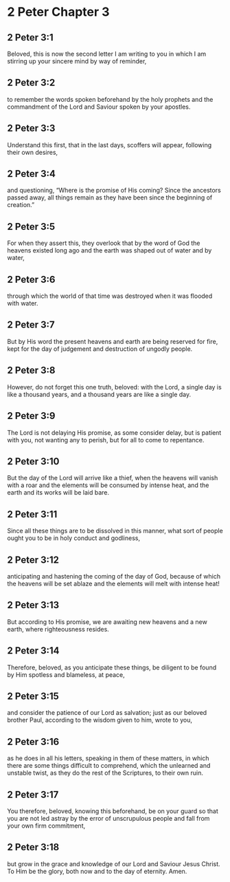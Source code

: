 # 2 Peter Chapter 3

## 2 Peter 3:1

Beloved, this is now the second letter I am writing to you in which I am stirring up your sincere mind by way of reminder,

## 2 Peter 3:2

to remember the words spoken beforehand by the holy prophets and the commandment of the Lord and Saviour spoken by your apostles.

## 2 Peter 3:3

Understand this first, that in the last days, scoffers will appear, following their own desires,

## 2 Peter 3:4

and questioning, “Where is the promise of His coming? Since the ancestors passed away, all things remain as they have been since the beginning of creation.”

## 2 Peter 3:5

For when they assert this, they overlook that by the word of God the heavens existed long ago and the earth was shaped out of water and by water,

## 2 Peter 3:6

through which the world of that time was destroyed when it was flooded with water.

## 2 Peter 3:7

But by His word the present heavens and earth are being reserved for fire, kept for the day of judgement and destruction of ungodly people.

## 2 Peter 3:8

However, do not forget this one truth, beloved: with the Lord, a single day is like a thousand years, and a thousand years are like a single day.

## 2 Peter 3:9

The Lord is not delaying His promise, as some consider delay, but is patient with you, not wanting any to perish, but for all to come to repentance.

## 2 Peter 3:10

But the day of the Lord will arrive like a thief, when the heavens will vanish with a roar and the elements will be consumed by intense heat, and the earth and its works will be laid bare.

## 2 Peter 3:11

Since all these things are to be dissolved in this manner, what sort of people ought you to be in holy conduct and godliness,

## 2 Peter 3:12

anticipating and hastening the coming of the day of God, because of which the heavens will be set ablaze and the elements will melt with intense heat!

## 2 Peter 3:13

But according to His promise, we are awaiting new heavens and a new earth, where righteousness resides.

## 2 Peter 3:14

Therefore, beloved, as you anticipate these things, be diligent to be found by Him spotless and blameless, at peace,

## 2 Peter 3:15

and consider the patience of our Lord as salvation; just as our beloved brother Paul, according to the wisdom given to him, wrote to you,

## 2 Peter 3:16

as he does in all his letters, speaking in them of these matters, in which there are some things difficult to comprehend, which the unlearned and unstable twist, as they do the rest of the Scriptures, to their own ruin.

## 2 Peter 3:17

You therefore, beloved, knowing this beforehand, be on your guard so that you are not led astray by the error of unscrupulous people and fall from your own firm commitment,

## 2 Peter 3:18

but grow in the grace and knowledge of our Lord and Saviour Jesus Christ.  
To Him be the glory, both now and to the day of eternity. Amen.
